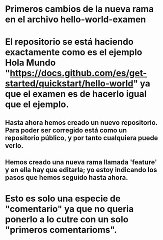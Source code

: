# Primeros cambios de la nueva rama en el archivo hello-world-examen

# El repositorio se está haciendo exactamente como es el ejemplo Hola Mundo  "https://docs.github.com/es/get-started/quickstart/hello-world" ya que el examen es de hacerlo igual que el ejemplo.

## Hasta ahora hemos creado un nuevo repositorio. Para poder ser corregido está como un repositorio público, y por tanto cualquiera puede verlo. 
## Hemos creado una nueva rama llamada 'feature' y en ella hay que editarla; yo estoy indicando los pasos que hemos seguido hasta ahora. 


# Esto es solo una especie de "comentario" ya que no queria ponerlo a lo cutre con un solo "primeros comentarioms".

